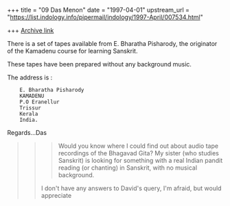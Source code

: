 +++
title = "09 Das Menon"
date = "1997-04-01"
upstream_url = "https://list.indology.info/pipermail/indology/1997-April/007534.html"

+++
[Archive link](https://list.indology.info/pipermail/indology/1997-April/007534.html)

There is a set of tapes available from E. Bharatha Pisharody, the originator
of the Kamadenu course for learning Sanskrit. 

These tapes have been prepared without any background music.

The address is :

        E. Bharatha Pisharody
        KAMADENU
        P.O Eranellur
        Trissur
        Kerala
        India.

Regards...Das

>
>> >Would you know where I could find out about audio tape
>> >recordings of the Bhagavad Gita? My sister (who studies Sanskrit) is
>> >looking for something with a real Indian pandit reading (or chanting)
>> >in Sanskrit, with no musical background. 
>> 
>> I don't have any answers to David's query, I'm afraid, but would appreciate





